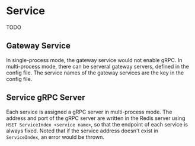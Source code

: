 # Service

TODO

## Gateway Service

In single-process mode, the gateway service would not enable gRPC.
In multi-process mode, there can be serveral gateway servers, defined in the config file. The service names of the gateway services are the key in the config file.

## Service gRPC Server
Each service is assigned a gRPC server in multi-process mode. The address and port of the gRPC server are written in the Redis server using `HSET ServiceIndex <service name>`, so that the endpoint of each service is always fixed. Noted that if the service address doesn't exist in `ServiceIndex`, an error would be thrown.
